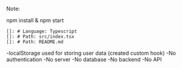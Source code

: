 Note:

npm install & npm start

    []: # Language: Typescript
    []: # Path: src/index.tsx
    []: # Path: README.md

-localStorage used for storing user data (created custom hook)
-No authentication
-No server
-No database
-No backend
-No API
